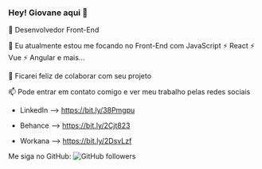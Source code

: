 ### Hey! Giovane aqui 👋
  
🔭 Desenvolvedor Front-End

🌱 Eu atualmente estou me focando no Front-End com JavaScript ⚡ React ⚡ Vue ⚡ Angular e mais...<br>

👯 Ficarei feliz de colaborar com seu projeto

📫 Pode entrar em contato comigo e ver meu trabalho pelas redes sociais

- LinkedIn --> https://bit.ly/38Pmgpu

- Behance --> https://bit.ly/2Cjt823

- Workana --> https://bit.ly/2DsvLzf

Me siga no GitHub:
![GitHub followers](https://img.shields.io/github/followers/GiovaneVerbinnen?label=GiovaneVerbinnen&style=social)
